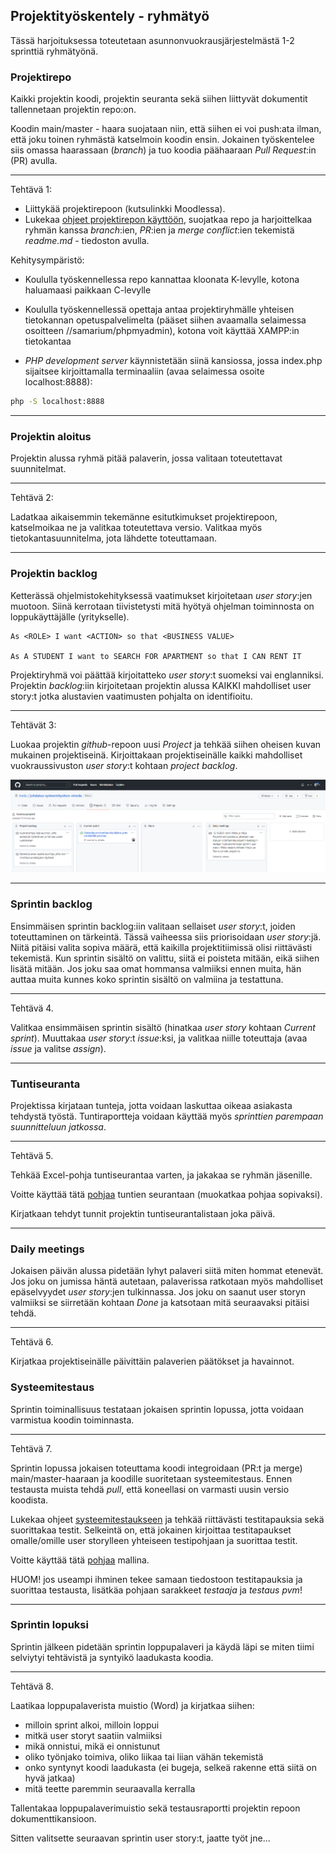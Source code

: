 ## Projektityöskentely - ryhmätyö

Tässä harjoituksessa toteutetaan asunnonvuokrausjärjestelmästä 1-2 sprinttiä ryhmätyönä.

### Projektirepo

Kaikki projektin koodi, projektin seuranta sekä siihen liittyvät dokumentit tallennetaan projektin repo:on.

Koodin main/master - haara suojataan niin, että siihen ei voi push:ata ilman, että joku toinen ryhmästä katselmoin koodin ensin. Jokainen työskentelee siis omassa haarassaan (*branch*) ja tuo koodia päähaaraan *Pull Request*:in (PR) avulla.

---
Tehtävä 1:

- Liittykää projektirepoon (kutsulinkki Moodlessa).
- Lukekaa [ohjeet projektirepon käyttöön](https://otredu.github.io/github/projektityo.html), suojatkaa repo ja harjoittelkaa ryhmän kanssa *branch*:ien, *PR*:ien ja *merge conflict*:ien tekemistä *readme.md* - tiedoston avulla.

Kehitysympäristö:

- Koululla työskennellessa repo kannattaa kloonata K-levylle, kotona haluamaasi paikkaan C-levylle

- Koululla työskennellessä opettaja antaa projektiryhmälle yhteisen tietokannan opetuspalvelimelta (pääset siihen avaamalla selaimessa osoitteen //samarium/phpmyadmin), kotona voit käyttää XAMPP:in tietokantaa

- *PHP development server* käynnistetään siinä kansiossa, jossa index.php sijaitsee kirjoittamalla terminaaliin (avaa selaimessa osoite localhost:8888):

```cmd
php -S localhost:8888
```

---

### Projektin aloitus

Projektin alussa ryhmä pitää palaverin, jossa valitaan toteutettavat suunnitelmat.

---

Tehtävä 2:

Ladatkaa aikaisemmin tekemänne esitutkimukset projektirepoon, katselmoikaa ne ja valitkaa toteutettava versio. Valitkaa myös tietokantasuunnitelma, jota lähdette toteuttamaan.

--- 
### Projektin backlog

Ketterässä ohjelmistokehityksessä vaatimukset kirjoitetaan *user story*:jen muotoon. Siinä kerrotaan tiivistetysti mitä hyötyä ohjelman toiminnosta on loppukäyttäjälle (yritykselle).

    As <ROLE> I want <ACTION> so that <BUSINESS VALUE>

    As A STUDENT I want to SEARCH FOR APARTMENT so that I CAN RENT IT

Projektiryhmä voi päättää kirjoitatteko *user story*:t suomeksi vai englanniksi. Projektin *backlog*:iin kirjoitetaan projektin alussa KAIKKI mahdolliset user story:t jotka alustavien vaatimusten pohjalta on identifioitu.

---

Tehtävät 3:

Luokaa projektin *github*-repoon uusi *Project* ja tehkää siihen oheisen kuvan mukainen projektiseinä. Kirjoittakaan projektiseinälle kaikki mahdolliset vuokraussivuston *user story*:t kohtaan *project backlog*.

![projektiseinä](./img/projektiseina.PNG)

---
### Sprintin backlog

Ensimmäisen sprintin backlog:iin valitaan sellaiset *user story*:t, joiden toteuttaminen on tärkeintä. Tässä vaiheessa siis priorisoidaan *user story*:jä. Niitä pitäisi valita sopiva määrä, että kaikilla projektitiimissä olisi riittävästi tekemistä. Kun sprintin sisältö on valittu, siitä ei poisteta mitään, eikä siihen lisätä mitään. Jos joku saa omat hommansa valmiiksi ennen muita, hän auttaa muita kunnes koko sprintin sisältö on valmiina ja testattuna.

---

Tehtävä 4.

Valitkaa ensimmäisen sprintin sisältö (hinatkaa *user story* kohtaan *Current sprint*). Muuttakaa *user story*:t *issue*:ksi, ja valitkaa niille toteuttaja (avaa *issue* ja valitse *assign*).

---
### Tuntiseuranta

Projektissa kirjataan tunteja, jotta voidaan laskuttaa oikeaa asiakasta tehdystä työstä. Tuntiraportteja voidaan käyttää myös *sprinttien parempaan suunnitteluun jatkossa*. 

---

Tehtävä 5.

Tehkää Excel-pohja tuntiseurantaa varten, ja jakakaa se ryhmän jäsenille.

Voitte käyttää tätä [pohjaa](../docs/tyoajanseuranta.xlsx) tuntien seurantaan (muokatkaa pohjaa sopivaksi).

Kirjatkaan tehdyt tunnit projektin tuntiseurantalistaan joka päivä.

---

### Daily meetings

Jokaisen päivän alussa pidetään lyhyt palaveri siitä miten hommat etenevät. Jos joku on jumissa häntä autetaan, palaverissa ratkotaan myös mahdolliset epäselvyydet *user story*:jen tulkinnassa. Jos joku on saanut user storyn valmiiksi se siirretään kohtaan *Done* ja katsotaan mitä seuraavaksi pitäisi tehdä.

---

Tehtävä 6.

Kirjatkaa projektiseinälle päivittäin palaverien päätökset ja havainnot.
### Systeemitestaus

Sprintin toiminallisuus testataan jokaisen sprintin lopussa, jotta voidaan varmistua koodin toiminnasta.

---

Tehtävä 7.

Sprintin lopussa jokaisen toteuttama koodi integroidaan (PR:t ja merge) main/master-haaraan ja koodille suoritetaan systeemitestaus. Ennen testausta muista tehdä *pull*, että koneellasi on varmasti uusin versio koodista.

Lukekaa ohjeet [systeemitestaukseen](../docs/testitapaukset_ohje.pdf) ja tehkää riittävästi testitapauksia sekä suorittakaa testit. Selkeintä on, että jokainen kirjoittaa testitapaukset omalle/omille user storylleen yhteiseen testipohjaan ja suorittaa testit.

Voitte käyttää tätä [pohjaa](../docs/testitapaukset_esim.pdf) mallina.

HUOM! jos useampi ihminen tekee samaan tiedostoon testitapauksia ja suorittaa testausta, lisätkäa pohjaan sarakkeet *testaaja* ja *testaus pvm*!

---
### Sprintin lopuksi

Sprintin jälkeen pidetään sprintin loppupalaveri ja käydä läpi se miten tiimi selviytyi tehtävistä ja syntyikö laadukasta koodia.

---

Tehtävä 8.

Laatikaa loppupalaverista muistio (Word) ja kirjatkaa siihen:

- milloin sprint alkoi, milloin loppui
- mitkä user storyt saatiin valmiiksi
- mikä onnistui, mikä ei onnistunut
- oliko työnjako toimiva, oliko liikaa tai liian vähän tekemistä
- onko syntynyt koodi laadukasta (ei bugeja, selkeä rakenne että siitä on hyvä jatkaa)
- mitä teette paremmin seuraavalla kerralla

Tallentakaa loppupalaverimuistio sekä testausraportti projektin repoon dokumenttikansioon.

Sitten valitsette seuraavan sprintin user story:t, jaatte työt jne...